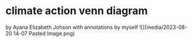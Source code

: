 # climate action venn diagram 
by Ayana Elizabeth Johson with annotations by myself
![](media/2023-08-20 14-07 Pasted Image.png)